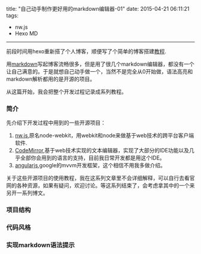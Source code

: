 title: "自己动手制作更好用的markdown编辑器-01"
date: 2015-04-21 06:11:21
tags:
- nw.js
- Hexo MD
---

前段时间用hexo重新搭了个人博客，顺便写了个简单的博客搭建[教程](http://hmj.name/2015/04/13/github-hexo-blog/).

用[markdown](http://zh.wikipedia.org/zh/Markdown)写起博客流畅很多，但是用了很几个markdown编辑器，都没有一个让自己满意的。于是就想自己动手做一个，当然不是完全从0开始做，语法高亮和markdown解析都用的是开源的项目。
<!--more-->
从这篇开始，我会把整个开发过程记录成系列教程。

### 简介
先介绍下开发过程中用到的一些开源项目：
1. [nw.js](https://github.com/nwjs/nw.js),原名node-webkit，用webkit和node来做基于web技术的跨平台客户端软件.
2. [CodeMirror](codemirror.net),基于web技术实现的文本编辑器，实现了大部分的IDE功能以及几乎全部你会用到的语言的支持，目前我日常开发都是用这个IDE。
3. [angularjs](angularjs.org),google的mvvm开发框架，这个相信不用我多做介绍。

关于这些开源项目的使用教程，我在这系列文章里不会详细解释，可以自行去看官网的各种资源，如果有疑问，欢迎讨论。等这系列结束了，会考虑拿其中的一个来另开一系列博文。

### 项目结构


### 代码风格


### 实现markdown语法提示

